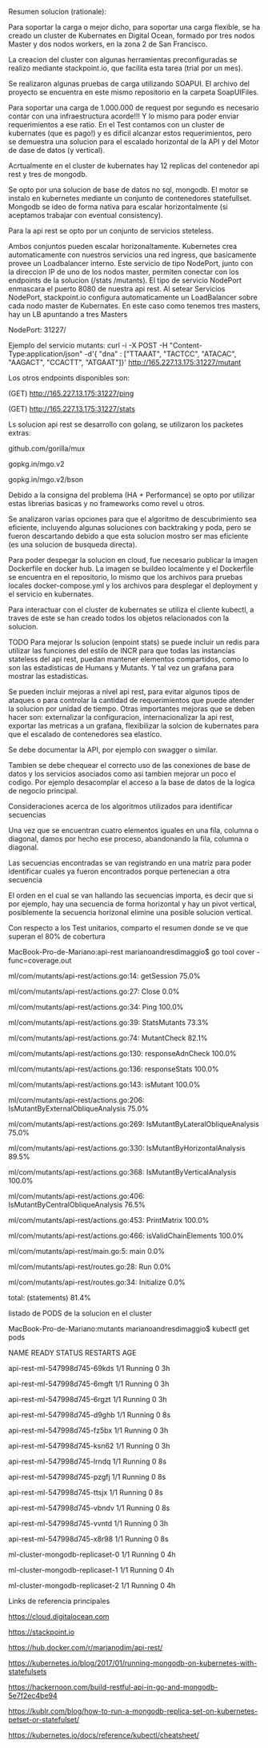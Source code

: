 Resumen solucion (rationale):

Para soportar la carga o mejor dicho, para soportar una carga flexible, se ha creado un cluster de Kubernates en Digital Ocean, formado por tres nodos Master y dos nodos workers, en la zona 2 de San Francisco.

La creacion del cluster con algunas herramientas preconfiguradas se realizo mediante stackpoint.io, que facilita esta tarea (trial por un mes).

Se realizaron algunas pruebas de carga utilizando SOAPUI. El archivo del proyecto se encuentra en este mismo repositorio en la carpeta SoapUIFiles.

Para soportar una carga de 1.000.000 de request por segundo es necesario contar con una infraestructura acorde!!! Y lo mismo para poder enviar requerimientos a ese ratio. En el Test contamos con un cluster de kubernates (que es pago!) y es dificil alcanzar estos requerimientos, pero se demuestra una solucion para el escalado horizontal de la API y del Motor de dase de datos (y vertical).

Acrtualmente en el cluster de kubernates hay 12 replicas del contenedor api rest y tres de mongodb.

Se opto por una solucion de base de datos no sql, mongodb. El motor se instalo en kubernetes mediante un conjunto de contenedores statefullset. Mongodb se ideo de forma nativa para escalar horizontalmente (si aceptamos trabajar con eventual consistency).

Para la api rest se opto por un conjunto de servicios steteless.

Ambos conjuntos pueden escalar horizonaltamente. Kubernetes crea automaticamente con nuestros servicios una red ingress, que basicamente provee un Loadbalancer interno. Este servicio de tipo NodePort, junto con la direccion IP de uno de los nodos master, permiten conectar con los endpoints de la solucion (/stats /mutants). El tipo de servicio NodePort enmascara el puerto 8080 de nuestra api rest. Al setear Servicios NodePort, stackpoint.io configura automaticamente un LoadBalancer sobre cada nodo master de Kubernates. En este caso como tenemos tres masters, hay un LB apuntando a tres Masters

NodePort: 31227/

Ejemplo del servicio mutants: curl -i -X POST -H "Content-Type:application/json" -d'{ "dna" : ["TTAAAT", "TACTCC", "ATACAC", "AAGACT", "CCACTT", "ATGAAT"]}' http://165.227.13.175:31227/mutant

Los otros endpoints disponibles son:

(GET) http://165.227.13.175:31227/ping

(GET) http://165.227.13.175:31227/stats

Ls solucion api rest se desarrollo con golang, se utilizaron los packetes extras:

github.com/gorilla/mux

gopkg.in/mgo.v2

gopkg.in/mgo.v2/bson

Debido a la consigna del problema (HA + Performance) se opto por utilizar estas librerias basicas y no frameworks como revel u otros.

Se analizaron varias opciones para que el algoritmo de descubrimiento sea eficiente, incluyendo algunas soluciones con backtraking y poda, pero se fueron descartando debido a que esta solucion mostro ser mas eficiente (es una solucion de busqueda directa).

Para poder despegar la solucion en cloud, fue necesario publicar la imagen Dockerfile en docker hub. La imagen se buildeo localmente y el Dockerfile se encuentra en el repositorio, lo mismo que los archivos para pruebas locales docker-compose.yml y los archivos para desplegar el deployment y el servicio en kubernates.

Para interactuar con el cluster de kubernates se utiliza el cliente kubectl, a traves de este se han creado todos los objetos relacionados con la solucion.

TODO Para mejorar ls solucion (enpoint stats) se puede incluir un redis para utilizar las funciones del estilo de INCR para que todas las instancias stateless del api rest, puedan mantener elementos compartidos, como lo son las estadisticas de Humans y Mutants. Y tal vez un grafana para mostrar las estadisticas.

Se pueden incluir mejoras a nivel api rest, para evitar algunos tipos de ataques o para controlar la cantidad de requerimientos que puede atender la solucion por unidad de tiempo. Otras importantes mejoras que se deben hacer son: externalizar la configuracion, internacionalizar la api rest, exportar las metricas a un grafana, flexibilizar la solcion de kubernates para que el escalado de contenedores sea elastico.

Se debe documentar la API, por ejemplo con swagger o similar.

Tambien se debe chequear el correcto uso de las conexiones de base de datos y los servicios asociados como asi tambien mejorar un poco el codigo. Por ejemplo desacomplar el acceso a la base de datos de la logica de negocio principal.

Consideraciones acerca de los algoritmos utilizados para identificar secuencias

Una vez que se encuentran cuatro elementos iguales en una fila, columna o diagonal, damos por hecho ese proceso, abandonando la fila, columna o diagonal.

Las secuencias encontradas se van registrando en una matriz para poder identificar cuales ya fueron encontrados porque pertenecian a otra secuencia

El orden en el cual se van hallando las secuencias importa, es decir que si por ejemplo, hay una secuencia de forma horizontal y hay un pivot vertical, posiblemente la secuencia horizonal elimine una posible solucion vertical.

Con respecto a los Test unitarios, comparto el resumen donde se ve que superan el 80% de cobertura

MacBook-Pro-de-Mariano:api-rest marianoandresdimaggio$ go tool cover -func=coverage.out

ml/com/mutants/api-rest/actions.go:14:	getSession	75.0%

ml/com/mutants/api-rest/actions.go:27:	Close	0.0%

ml/com/mutants/api-rest/actions.go:34:	Ping	100.0%

ml/com/mutants/api-rest/actions.go:39:	StatsMutants	73.3%

ml/com/mutants/api-rest/actions.go:74:	MutantCheck	82.1%

ml/com/mutants/api-rest/actions.go:130:	responseAdnCheck	100.0%

ml/com/mutants/api-rest/actions.go:136:	responseStats	100.0%

ml/com/mutants/api-rest/actions.go:143:	isMutant	100.0%

ml/com/mutants/api-rest/actions.go:206:	IsMutantByExternalObliqueAnalysis	75.0%

ml/com/mutants/api-rest/actions.go:269:	IsMutantByLateralObliqueAnalysis	75.0%

ml/com/mutants/api-rest/actions.go:330:	IsMutantByHorizontalAnalysis	89.5%

ml/com/mutants/api-rest/actions.go:368:	IsMutantByVerticalAnalysis	100.0%

ml/com/mutants/api-rest/actions.go:406:	IsMutantByCentralObliqueAnalysis	76.5%

ml/com/mutants/api-rest/actions.go:453:	PrintMatrix	100.0%

ml/com/mutants/api-rest/actions.go:466:	isValidChainElements	100.0%

ml/com/mutants/api-rest/main.go:5:	main	0.0%

ml/com/mutants/api-rest/routes.go:28:	Run	0.0%

ml/com/mutants/api-rest/routes.go:34:	Initialize	0.0%

total:	(statements)	81.4%

listado de PODS de la solucion en el cluster

MacBook-Pro-de-Mariano:mutants marianoandresdimaggio$ kubectl get pods

NAME READY STATUS RESTARTS AGE

api-rest-ml-547998d745-69kds 1/1 Running 0 3h

api-rest-ml-547998d745-6mgft 1/1 Running 0 3h

api-rest-ml-547998d745-6rgzt 1/1 Running 0 3h

api-rest-ml-547998d745-d9ghb 1/1 Running 0 8s

api-rest-ml-547998d745-fz5bx 1/1 Running 0 3h

api-rest-ml-547998d745-ksn62 1/1 Running 0 3h

api-rest-ml-547998d745-lrndq 1/1 Running 0 8s

api-rest-ml-547998d745-pzgfj 1/1 Running 0 8s

api-rest-ml-547998d745-ttsjx 1/1 Running 0 8s

api-rest-ml-547998d745-vbndv 1/1 Running 0 8s

api-rest-ml-547998d745-vvntd 1/1 Running 0 3h

api-rest-ml-547998d745-x8r98 1/1 Running 0 8s

ml-cluster-mongodb-replicaset-0 1/1 Running 0 4h

ml-cluster-mongodb-replicaset-1 1/1 Running 0 4h

ml-cluster-mongodb-replicaset-2 1/1 Running 0 4h

Links de referencia principales

https://cloud.digitalocean.com

https://stackpoint.io

https://hub.docker.com/r/marianodim/api-rest/

https://kubernetes.io/blog/2017/01/running-mongodb-on-kubernetes-with-statefulsets

https://hackernoon.com/build-restful-api-in-go-and-mongodb-5e7f2ec4be94

https://kublr.com/blog/how-to-run-a-mongodb-replica-set-on-kubernetes-petset-or-statefulset/

https://kubernetes.io/docs/reference/kubectl/cheatsheet/
